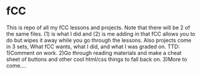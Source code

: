 # fCC
This is repo of all my fCC lessons and projects. Note that there will be 2 of the same files. (1) is what I did and (2) is me adding in <!--Comments--> that fCC allows you to do but wipes it away while you go through the lessons. Also projects come in 3 sets, What fCC wants, what I did, and what I was graded on. 
TTD: 1)Comment on work. 2)Go through reading materials and make a cheat sheet of buttons and other cool html/css things to fall back on. 3)More to come....
